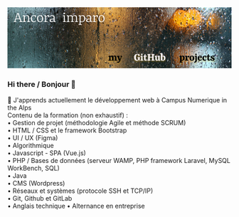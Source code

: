 <img src="74285CD0-187E-47D4-94A8-31826CC90C78.png">

### Hi there / Bonjour 👋

🌱 J'apprends actuellement le développement web à Campus Numerique in the Alps </br>
  Contenu de la formation (non exhaustif) : </br>
• Gestion de projet (méthodologie Agile et méthode SCRUM) </br>
• HTML / CSS et le framework Bootstrap </br>
• UI  /  UX (Figma) </br>
• Algorithmique </br>
• Javascript - SPA (Vue.js) </br>
• PHP / Bases de données (serveur WAMP, PHP framework Laravel, MySQL WorkBench, SQL) </br>
• Java </br>
• CMS (Wordpress) </br>
• Réseaux et systèmes (protocole SSH et TCP/IP) </br>
• Git, Github et GitLab </br>
• Anglais technique
• Alternance en entreprise
